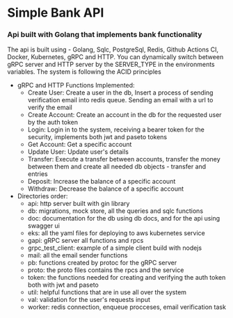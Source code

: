 # Simple Bank API
### Api built with Golang that implements bank functionality

The api is built using - Golang, Sqlc, PostgreSql, Redis, Github Actions CI, Docker, Kubernetes, gRPC and HTTP.
You can dynamically switch between gRPC server and HTTP server by the SERVER_TYPE in the environments variables.
The system is following the ACID principles

 - gRPC and HTTP Functions Implemented:
	 - Create User: Create a user in the db, Insert a process of sending verification email into redis queue. Sending an email with a url to verify the email
	 - Create Account: Create an account in the db for the requested user by the auth token
	 - Login: Login in to the system, receiving a bearer token for the security, implements both jwt and paseto tokens
	 - Get Account: Get a specific account
	 - Update User: Update user's details
	 - Transfer: Execute a transfer between accounts, transfer the money between them and create all needed db objects - transfer and entries
	 - Deposit: Increase the balance of a specific account
	 - Withdraw: Decrease the balance of a specific account
 - Directories order:
	 - api: http server built with gin library
	 - db: migrations, mock store, all the queries and sqlc functions
	 - doc: documentation for the db using db docs, and for the api using swagger ui
	 - eks: all the yaml files for deploying to aws kubernetes service
	 - gapi: gRPC server all functions and rpcs
	 - grpc_test_client: example of a simple client build with nodejs
	 - mail: all the email sender functions
	 - pb: functions created by protoc for the gRPC server
	 - proto: the proto files contains the rpcs and the service
	 - token: the functions needed for creating and verifying the auth token both with jwt and paseto
	 - util: helpful functions that are in use all over the system
	 - val: validation for the user's requests input
	 - worker: redis connection, enqueue procceses, email verification task
